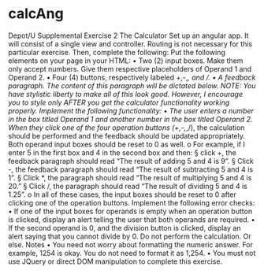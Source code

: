 # calcAng


Depot/U
Supplemental Exercise 2
The Calculator
Set up an angular app. It will consist of a single view and controller. Routing is not necessary for this particular exercise. Then, complete the following:
Put the following elements on your page in your HTML:
• Two (2) input boxes. Make them only accept numbers. Give them respective
placeholders of Operand 1 and Operand 2.
• Four (4) buttons, respectively labeled +,-,*, and /.
• A feedback paragraph. The content of this paragraph will be dictated below. NOTE: You have stylistic liberty to make all of this look good. However, I encourage you to style only AFTER you get the calculator functionality working properly.
Implement the following functionality:
• The user enters a number in the box titled Operand 1 and another number in the
box titled Operand 2. When they click one of the four operation buttons (+,-,*,/), the calculation should be performed and the feedback should be updated appropriately. Both operand input boxes should be reset to 0 as well.
o For example, if I enter 5 in the first box and 4 in the second box and then: § click +, the feedback paragraph should read “The result of adding
5 and 4 is 9”.
§ Click -, the feedback paragraph should read “The result of
subtracting 5 and 4 is 1”.
§ Click *, the paragraph should read “The result of multiplying 5 and
4 is 20.”
§ Click /, the paragraph should read “The result of dividing 5 and 4 is
1.25”.
o In all of these cases, the input boxes should be reset to 0 after clicking
one of the operation buttons. Implement the following error checks:
• If one of the input boxes for operands is empty when an operation button is clicked, display an alert telling the user that both operands are required.
• If the second operand is 0, and the division button is clicked, display an alert
saying that you cannot divide by 0. Do not perform the calculation. Or else.
Notes
• You need not worry about formatting the numeric answer. For example, 1254 is okay. You do not need to format it as 1,254.
• You must not use JQuery or direct DOM manipulation to complete this exercise.
